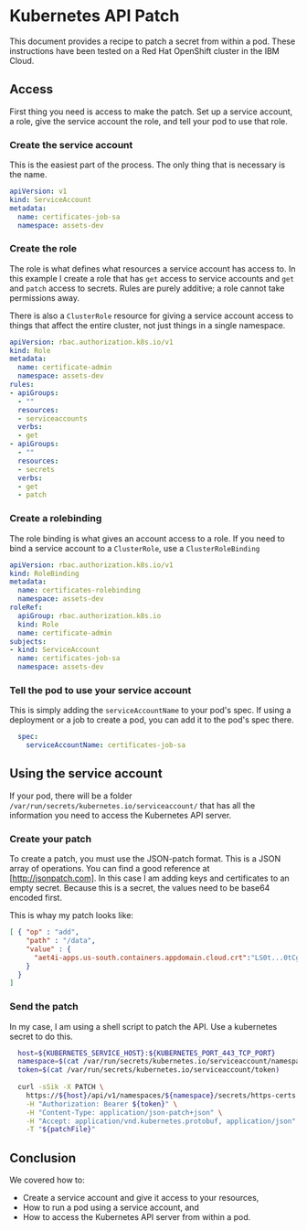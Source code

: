 # Kubernetes API Patch

This document provides a recipe to patch a secret from within a pod. These instructions have been tested on a Red Hat OpenShift cluster in the IBM Cloud.

## Access

First thing you need is access to make the patch. Set up a service account, a role, give the service account the role, and tell your pod to use that role.

### Create the service account

This is the easiest part of the process. The only thing that is necessary is the name.

```yaml
apiVersion: v1
kind: ServiceAccount
metadata:
  name: certificates-job-sa
  namespace: assets-dev
```

### Create the role

The role is what defines what resources a service account has access to. In this example I create a role that has `get` access to service accounts and `get` and `patch` access to secrets. Rules are purely additive; a role cannot take permissions away.

There is also a `ClusterRole` resource for giving a service account access to things that affect the entire cluster, not just things in a single namespace.

```yaml
apiVersion: rbac.authorization.k8s.io/v1
kind: Role
metadata:
  name: certificate-admin
  namespace: assets-dev
rules:
- apiGroups:
  - ""
  resources:
  - serviceaccounts
  verbs:
  - get
- apiGroups:
  - ""
  resources:
  - secrets
  verbs:
  - get
  - patch
```

### Create a rolebinding

The role binding is what gives an account access to a role. If you need to bind a service account to a `ClusterRole`, use a `ClusterRoleBinding`

```yaml
apiVersion: rbac.authorization.k8s.io/v1
kind: RoleBinding
metadata:
  name: certificates-rolebinding
  namespace: assets-dev
roleRef:
  apiGroup: rbac.authorization.k8s.io
  kind: Role
  name: certificate-admin
subjects:
- kind: ServiceAccount
  name: certificates-job-sa
  namespace: assets-dev
```

### Tell the pod to use your service account

This is simply adding the `serviceAccountName` to your pod's spec. If using a deployment or a job to create a pod, you can add it to the pod's spec there.

```yaml
  spec:
    serviceAccountName: certificates-job-sa
```

## Using the service account

If your pod, there will be a folder `/var/run/secrets/kubernetes.io/serviceaccount/` that has all the information you need to access the Kubernetes API server.

### Create your patch

To create a patch, you must use the JSON-patch format. This is a JSON array of operations. You can find a good reference at [http://jsonpatch.com]. In this case I am adding keys and certificates to an empty secret. Because this is a secret, the values need to be base64 encoded first.

This is whay my patch looks like:

```json
[ { "op" : "add",
    "path" : "/data",
    "value" : {
      "aet4i-apps.us-south.containers.appdomain.cloud.crt":"LS0t...0tCg==","aet4i-apps.us-south.containers.appdomain.cloud.key":"LS0t...LS0K","aet4i-apps.us-south.containers.appdomain.cloud.chain":"Ci01...LS0K","aet4i-apps.us-south.containers.appdomain.cloud.fullchain":"LS0t...0tCg=="
    }
  }
]
```

### Send the patch

In my case, I am using a shell script to patch the API. Use a kubernetes secret to do this.

```sh
  host=${KUBERNETES_SERVICE_HOST}:${KUBERNETES_PORT_443_TCP_PORT}
  namespace=$(cat /var/run/secrets/kubernetes.io/serviceaccount/namespace) 
  token=$(cat /var/run/secrets/kubernetes.io/serviceaccount/token)
  
  curl -sSik -X PATCH \
    https://${host}/api/v1/namespaces/${namespace}/secrets/https-certs \
    -H "Authorization: Bearer ${token}" \
    -H "Content-Type: application/json-patch+json" \
    -H "Accept: application/vnd.kubernetes.protobuf, application/json" \
    -T "${patchFile}" 
```

## Conclusion

We covered how to:

* Create a service account and give it access to your resources,
* How to run a pod using a service account, and
* How to access the Kubernetes API server from within a pod.
